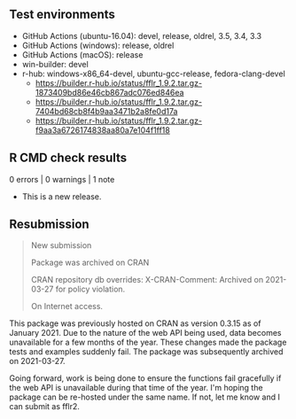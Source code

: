 ## Test environments

* GitHub Actions (ubuntu-16.04): devel, release, oldrel, 3.5, 3.4, 3.3
* GitHub Actions (windows): release, oldrel
* GitHub Actions (macOS): release
* win-builder: devel
* r-hub: windows-x86_64-devel, ubuntu-gcc-release, fedora-clang-devel
  * <https://builder.r-hub.io/status/fflr_1.9.2.tar.gz-1873409bd86e46cb867adc076ed846ea>
  * <https://builder.r-hub.io/status/fflr_1.9.2.tar.gz-7404bd68cb8f4b9aa3471b2a8fe0d17a>
  * <https://builder.r-hub.io/status/fflr_1.9.2.tar.gz-f9aa3a6726174838aa80a7e104f1ff18>

## R CMD check results

0 errors | 0 warnings | 1 note

* This is a new release.

## Resubmission

> New submission
>   
> Package was archived on CRAN
> 
> CRAN repository db overrides:
>   X-CRAN-Comment: Archived on 2021-03-27 for policy violation.
> 
>   On Internet access.

This package was previously hosted on CRAN as version 0.3.15 as of January 2021.
Due to the nature of the web API being used, data becomes unavailable for a few
months of the year. These changes made the package tests and examples suddenly
fail. The package was subsequently archived on 2021-03-27.

Going forward, work is being done to ensure the functions fail gracefully if the
web API is unavailable during that time of the year. I'm hoping the package can
be re-hosted under the same name. If not, let me know and I can submit as fflr2.
